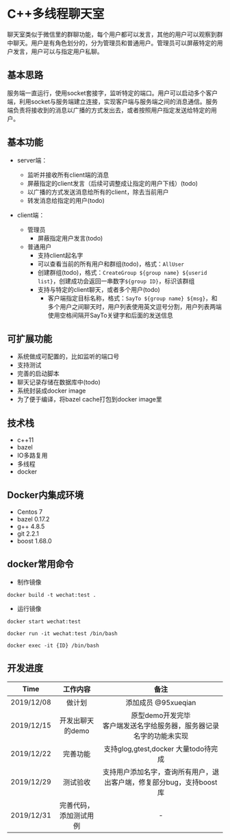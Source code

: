 # C++多线程聊天室

聊天室类似于微信里的群聊功能，每个用户都可以发言，其他的用户可以观察到群中聊天。用户是有角色划分的，分为管理员和普通用户。管理员可以屏蔽特定的用户发言，用户可以与指定用户私聊。

## 基本思路

服务端一直运行，使用socket套接字，监听特定的端口。用户可以启动多个客户端，利用socket与服务端建立连接，实现客户端与服务端之间的消息通信。服务端负责将接收到的消息以广播的方式发出去，或者按照用户指定发送给特定的用户。

## 基本功能

* server端：
  * 监听并接收所有client端的消息
  * 屏蔽指定的client发言（后续可调整成让指定的用户下线）(todo)
  * 以广播的方式发送消息给所有的client，除去当前用户
  * 转发消息给指定的用户(todo)

* client端：
  * 管理员
    * 屏蔽指定用户发言(todo)
  * 普通用户
    * 支持client起名字
    * 可以查看当前的所有用户和群组(todo)，格式：`AllUser`
    * 创建群组(todo)，格式：`CreateGroup ${group name} ${userid list}`，创建成功会返回一串数字`${group ID}`，标识该群组
    * 支持与特定的client聊天，或者多个用户(todo)
      * 客户端指定目标名称，格式：`SayTo ${group name} ${msg}`，和多个用户之间聊天时，用户列表使用英文逗号分割，用户列表两端使用空格间隔开SayTo关键字和后面的发送信息

## 可扩展功能

* 系统做成可配置的，比如监听的端口号
* 支持测试
* 完善的启动脚本
* 聊天记录存储在数据库中(todo)
* 系统封装成docker image
* 为了便于编译，将bazel cache打包到docker image里

## 技术栈

* c++11
* bazel
* IO多路复用
* 多线程
* docker

## Docker内集成环境

* Centos 7
* bazel 0.17.2
* g++ 4.8.5
* git 2.2.1
* boost 1.68.0

## docker常用命令

* 制作镜像

`docker build -t wechat:test .`

* 运行镜像

`docker start wechat:test`

`docker run -it wechat:test /bin/bash`

`docker exec -it {ID} /bin/bash`

## 开发进度

Time | 工作内容 | 备注
:-: | :-: | :-:
2019/12/08 | 做计划 | 添加成员 @95xueqian
2019/12/15 | 开发出聊天的demo | 原型demo开发完毕<br>客户端发送名字给服务器，服务器记录名字的功能未实现
2019/12/22 | 完善功能 | 支持glog,gtest,docker 大量todo待完成
2019/12/29 | 测试验收 | 支持用户添加名字，查询所有用户，退出客户端，修复部分bug，支持boost库
2019/12/31 | 完善代码，添加测试用例 | -
